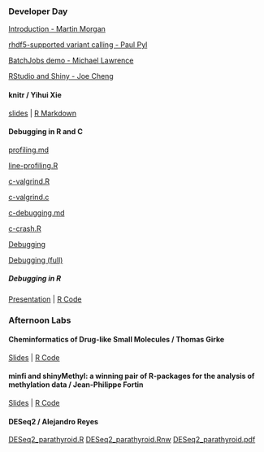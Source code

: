 
### Developer Day

[Introduction - Martin Morgan](Martin.pdf)

[rhdf5-supported variant calling - Paul Pyl](Paul.Pyl.pdf)

[BatchJobs demo - Michael Lawrence](lawrence-batchjobs-demo.R)

[RStudio and Shiny - Joe Cheng](RStudio-BioC2013.pdf)


#### knitr / Yihui Xie
[slides](http://dl.dropbox.com/u/15335397/slides/BioC-2013-Yihui-Xie.html) |
[R Markdown](http://dl.dropbox.com/u/15335397/slides/BioC-2013-Yihui-Xie.Rpres)




#### Debugging in R and C

[profiling.md](profiling.md)

[line-profiling.R](line-profiling.R)

[c-valgrind.R](c-valgrind.R)

[c-valgrind.c](c-valgrind.c)

[c-debugging.md](c-debugging.md)

[c-crash.R](c-crash.R)

[Debugging](developer-day-debug.md)

[Debugging (full)](developer-day-debug_full.md)

##### Debugging in R
[Presentation](http://tinyurl.com/BioC2013-debug) |
[R Code](https://gist.github.com/dtenenba/6004179/raw/c2246869e6c5ee098f7e30ba4ff6033140f0a2f1/debugging.R)

### Afternoon Labs

#### Cheminformatics of Drug-like Small Molecules / Thomas Girke

[Slides](http://faculty.ucr.edu/~tgirke/HTML_Presentations/Manuals/ChemmineR/Bioc2013/Cheminfo.pdf) |
[R Code](http://faculty.ucr.edu/~tgirke/HTML_Presentations/Manuals/ChemmineR/Bioc2013/Cheminfo.R)

#### minfi and shinyMethyl: a winning pair of R-packages for the analysis of methylation data / Jean-Philippe Fortin

[Slides](minfiLab.pdf) | [R Code](minfiRCode.R)


#### DESeq2 / Alejandro Reyes


[DESeq2_parathyroid.R](DESeq2_parathyroid.R)
[DESeq2_parathyroid.Rnw](DESeq2_parathyroid.Rnw)
[DESeq2_parathyroid.pdf](DESeq2_parathyroid.pdf)
